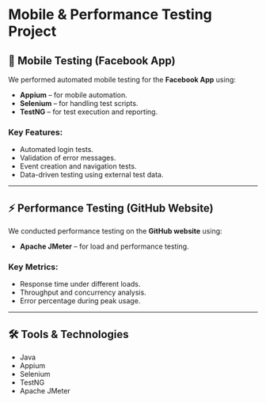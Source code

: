 # Mobile & Performance Testing Project

## 📱 Mobile Testing (Facebook App)
We performed automated mobile testing for the **Facebook App** using:
- **Appium** – for mobile automation.
- **Selenium** – for handling test scripts.
- **TestNG** – for test execution and reporting.

### Key Features:
- Automated login tests.
- Validation of error messages.
- Event creation and navigation tests.
- Data-driven testing using external test data.

---

## ⚡ Performance Testing (GitHub Website)
We conducted performance testing on the **GitHub website** using:
- **Apache JMeter** – for load and performance testing.

### Key Metrics:
- Response time under different loads.
- Throughput and concurrency analysis.
- Error percentage during peak usage.

---

## 🛠 Tools & Technologies
- Java  
- Appium  
- Selenium  
- TestNG  
- Apache JMeter  
